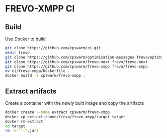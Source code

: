 # FREVO-XMPP CI

## Build
Use Docker to build
```bash
git clone https://github.com/cpswarm/ci.git
mkdir frevo
git clone https://github.com/cpswarm/optimization-messages frevo/optimization-messages
git clone https://github.com/cpswarm/frevo-next frevo/frevo-next
git clone https://github.com/cpswarm/frevo-xmpp frevo/frevo-xmpp
mv ci/frevo-xmpp/Dockerfile .
docker build -t cpswarm/frevo-xmpp .
```

## Extract artifacts
Create a container with the newly built image and copy the artifacts
```bash
docker create --name extract cpswarm/frevo-xmpp
docker cp extract:/home/frevo/frevo-xmpp/target target
docker rm extract
cd target
rm -vr !(*.jar)
```
